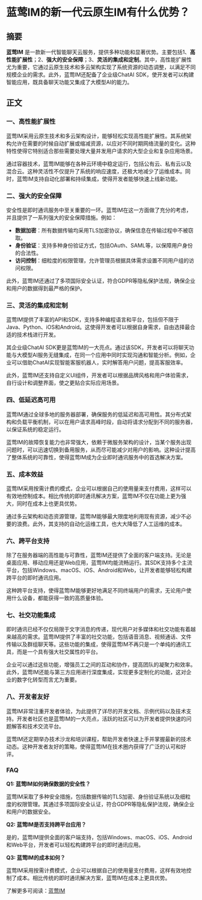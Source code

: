 # 蓝莺IM的新一代云原生IM有什么优势？

## 摘要

**蓝莺IM** 是一款新一代智能聊天云服务，提供多种功能和显著优势。主要包括1、**高性能扩展性**；2、**强大的安全保障**；3、**灵活的集成和定制**。其中，高性能扩展性尤为重要，它通过云原生技术和多云架构实现了系统资源的动态调整，以满足不同规模企业的需求。此外，蓝莺IM还配备了企业级ChatAI SDK，使开发者可以构建智能应用，既具备聊天功能又集成了大模型AI的能力。

## 正文

### 一、高性能扩展性

蓝莺IM采用云原生技术和多云架构设计，能够轻松实现高性能扩展性。其系统架构允许在需要的时候自动扩展或缩减资源，以应对不同时期网络流量的变化。这种特性使得它特别适合那些需要处理大量并发用户请求的大型企业和复杂应用场景。

通过容器技术，蓝莺IM能够在各种云环境中稳定运行，包括公有云、私有云以及混合云。这种灵活性不仅提升了系统的响应速度，还极大地减少了运维成本。同时，蓝莺IM支持自动化部署和持续集成，使得开发者能够快速上线新功能。

### 二、强大的安全保障

安全性是即时通讯服务中至关重要的一环。蓝莺IM在这一方面做了充分的考虑，并且提供了一系列强大的安全保障措施。例如：

- **数据加密**：所有数据传输均采用TLS加密协议，确保信息在传输过程中不被窃取。
- **身份验证**：支持多种身份验证方式，包括OAuth、SAML等，以保障用户身份的合法性。
- **访问控制**：细粒度的权限管理，允许管理员根据具体需求设置不同用户组的访问权限。

此外，蓝莺IM还通过了多项国际安全认证，符合GDPR等隐私保护法规，确保企业和用户的数据得到最严格的保护。

### 三、灵活的集成和定制

蓝莺IM提供了丰富的API和SDK，支持多种编程语言和平台，包括但不限于Java、Python、iOS和Android。这使得开发者可以根据自身需求，自由选择最合适的技术栈进行开发。

其企业级ChatAI SDK更是蓝莺IM的一大亮点。通过该SDK，开发者可以将聊天功能与大模型AI服务无缝集成，在同一个应用中同时实现沟通和智能分析。例如，企业可以借助ChatAI实现智能客服机器人，实时解答用户问题，提高客服效率。

此外，蓝莺IM还支持自定义UI组件，开发者可以根据品牌风格和用户体验需求，自行设计和调整界面，使之更贴合实际应用场景。

### 四、低延迟高可用

蓝莺IM通过全球多地的服务器部署，确保服务的低延迟和高可用性。其分布式架构和负载平衡机制，可以在用户请求高峰时段，自动将请求分配到不同的服务器，以保证系统的稳定运行。

蓝莺IM的故障恢复能力也非常强大，依赖于微服务架构的设计，当某个服务出现问题时，可以迅速切换到备用服务，从而尽可能减少对用户的影响。这种设计提高了整体系统的可靠性，使得蓝莺IM成为企业即时通讯服务中的首选解决方案。

### 五、成本效益

蓝莺IM采用按需计费的模式，企业可以根据自己的使用量来支付费用，这样可以有效地控制成本。相比传统的即时通讯解决方案，蓝莺IM不仅在功能上更为强大，同时在成本上也更具优势。

通过多云架构和动态资源管理，蓝莺IM能够最大限度地利用现有资源，减少不必要的浪费。此外，其支持的自动化运维工具，也大大降低了人工运维的成本。

### 六、跨平台支持

除了在服务器端的高性能与可靠性，蓝莺IM还提供了全面的客户端支持。无论是桌面应用、移动应用还是Web应用，蓝莺IM均能流畅运行。其SDK支持多个主流平台，包括Windows、macOS、iOS、Android和Web，让开发者能够轻松构建跨平台的即时通讯应用。

这种跨平台支持，使得蓝莺IM能够更好地满足不同终端用户的需求，无论用户使用什么设备，都能获得一致的高质量体验。

### 七、社交功能集成

即时通讯已经不仅仅局限于文字消息的传递，现代用户对多媒体和社交功能有着越来越高的需求。蓝莺IM提供了丰富的社交功能，包括语音消息、视频通话、文件传输以及群组聊天等。这些功能的集成，使得蓝莺IM不再只是一个单纯的通讯工具，而是一个具有强大社交属性的平台。

企业可以通过这些功能，增强员工之间的互动和协作，提高团队的凝聚力和效率。此外，蓝莺IM还能与第三方应用进行深度集成，实现更多定制化的功能，这对企业的数字化转型而言尤为重要。

### 八、开发者友好

蓝莺IM非常注重开发者体验，为此提供了详尽的开发文档、示例代码以及技术支持。开发者社区也是蓝莺IM的一大亮点，活跃的社区可以为开发者提供快速的问题解答和技术交流平台。

蓝莺IM还定期举办技术沙龙和培训课程，帮助开发者快速上手并掌握最新的技术动态。这种开发者友好的策略，使得蓝莺IM在技术圈内获得了广泛的认可和好评。

### FAQ

**Q1: 蓝莺IM如何确保数据的安全性？**

蓝莺IM采取了多种安全措施，包括数据传输的TLS加密、身份验证系统以及细粒度的权限管理。其通过多项国际安全认证，符合GDPR等隐私保护法规，确保企业和用户的数据安全。

**Q2: 蓝莺IM是否支持跨平台应用？**

是的，蓝莺IM提供全面的客户端支持，包括Windows、macOS、iOS、Android和Web平台，开发者可以轻松构建跨平台的即时通讯应用。

**Q3: 蓝莺IM的成本如何？**

蓝莺IM采用按需计费模式，企业可以根据自己的使用量支付费用，这样有效地控制了成本。相比传统的即时通讯解决方案，蓝莺IM在成本上更具优势。

了解更多可阅读：[蓝莺IM](https://www.lanyingim.com)